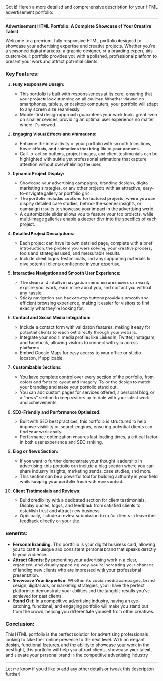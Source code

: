 Got it! Here’s a more detailed and comprehensive description for your HTML advertisement portfolio:

---

**Advertisement HTML Portfolio: A Complete Showcase of Your Creative Talent**

Welcome to a premium, fully responsive HTML portfolio designed to showcase your advertising expertise and creative projects. Whether you're a seasoned digital marketer, a graphic designer, or a branding expert, this custom-built portfolio provides you with a polished, professional platform to present your work and attract potential clients.

### Key Features:

1. **Fully Responsive Design:**
   - This portfolio is built with responsiveness at its core, ensuring that your projects look stunning on all devices. Whether viewed on smartphones, tablets, or desktop computers, your portfolio will adapt to any screen size seamlessly.
   - Mobile-first design approach guarantees your work looks great even on smaller devices, providing an optimal user experience no matter where it's viewed.

2. **Engaging Visual Effects and Animations:**
   - Enhance the interactivity of your portfolio with smooth transitions, hover effects, and animations that bring life to your content.
   - Call-to-action buttons, project images, and client testimonials can be highlighted with subtle yet professional animations that capture attention without overwhelming the user.

3. **Dynamic Project Display:**
   - Showcase your advertising campaigns, branding designs, digital marketing strategies, or any other projects with an attractive, easy-to-navigate gallery or portfolio grid.
   - The portfolio includes sections for featured projects, where you can display detailed case studies, behind-the-scenes insights, or campaign results to showcase your impact in the advertising world.
   - A customizable slider allows you to feature your top projects, while multi-image galleries enable a deeper dive into the specifics of each project.

4. **Detailed Project Descriptions:**
   - Each project can have its own detailed page, complete with a brief introduction, the problem you were solving, your creative process, tools and strategies used, and measurable results. 
   - Include client logos, testimonials, and any supporting materials to give potential clients confidence in your expertise.

5. **Interactive Navigation and Smooth User Experience:**
   - The clean and intuitive navigation menu ensures users can easily explore your work, learn more about you, and contact you without any hassle.
   - Sticky navigation and back-to-top buttons provide a smooth and efficient browsing experience, making it easier for visitors to find exactly what they're looking for.

6. **Contact and Social Media Integration:**
   - Include a contact form with validation features, making it easy for potential clients to reach out directly through your website.
   - Integrate your social media profiles like LinkedIn, Twitter, Instagram, and Facebook, allowing visitors to connect with you across platforms.
   - Embed Google Maps for easy access to your office or studio location, if applicable.

7. **Customizable Sections:**
   - You have complete control over every section of the portfolio, from colors and fonts to layout and imagery. Tailor the design to match your branding and make your portfolio stand out.
   - You can add custom pages for services offered, a personal blog, or a “news” section to keep visitors up to date with your latest work and achievements.

8. **SEO-Friendly and Performance Optimized:**
   - Built with SEO best practices, this portfolio is structured to help improve visibility on search engines, ensuring potential clients can find your work easily.
   - Performance optimization ensures fast loading times, a critical factor in both user experience and SEO ranking.

9. **Blog or News Section:**
   - If you want to further demonstrate your thought leadership in advertising, this portfolio can include a blog section where you can share industry insights, marketing trends, case studies, and more.
   - This section can be a powerful tool for building authority in your field while keeping your portfolio fresh with new content.

10. **Client Testimonials and Reviews:**
    - Build credibility with a dedicated section for client testimonials. Display quotes, logos, and feedback from satisfied clients to establish trust and attract new business.
    - Optionally, include a review submission form for clients to leave their feedback directly on your site.

### Benefits:

- **Personal Branding**: This portfolio is your digital business card, allowing you to craft a unique and consistent personal brand that speaks directly to your audience.
- **Attract Clients**: By presenting your advertising work in a clear, organized, and visually appealing way, you’re increasing your chances of landing new clients who are impressed with your professional presentation.
- **Showcase Your Expertise**: Whether it’s social media campaigns, brand design, digital ads, or marketing strategies, you’ll have the perfect platform to demonstrate your abilities and the tangible results you’ve achieved for past clients.
- **Stand Out**: In a competitive advertising industry, having an eye-catching, functional, and engaging portfolio will make you stand out from the crowd, helping you differentiate yourself from other creatives.

### Conclusion:

This HTML portfolio is the perfect solution for advertising professionals looking to take their online presence to the next level. With an elegant design, functional features, and the ability to showcase your work in the best light, this portfolio will help you attract clients, showcase your talent, and elevate your personal brand in the competitive advertising industry.

---

Let me know if you'd like to add any other details or tweak this description further!